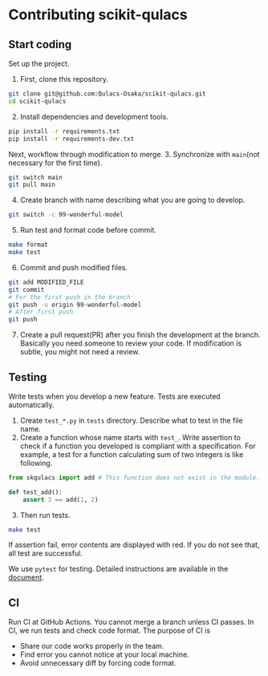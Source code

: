 # Contributing scikit-qulacs

## Start coding
Set up the project.
1. First, clone this repository.
```bash
git clone git@github.com:Qulacs-Osaka/scikit-qulacs.git
cd scikit-qulacs
```

2. Install dependencies and development tools.
```bash
pip install -r requirements.txt
pip install -r requirements-dev.txt
```

Next, workflow through modification to merge.
3. Synchronize with `main`(not necessary for the first time).
```bash
git switch main
git pull main
```

4. Create branch with name describing what you are going to develop.
```bash
git switch -c 99-wonderful-model
```

5. Run test and format code before commit.
```bash
make format
make test
```

6. Commit and push modified files.
```bash
git add MODIFIED_FILE
git commit
# For the first push in the branch
git push -u origin 99-wonderful-model
# After first push
git push
```

7. Create a pull request(PR) after you finish the development at the branch. Basically you need someone to review your code. If modification is subtle, you might not need a review.

## Testing
Write tests when you develop a new feature. Tests are executed automatically.

1. Create `test_*.py` in `tests` directory. Describe what to test in the file name.
2. Create a function whose name starts with `test_`. Write assertion to check if a function you developed is compliant with a specification. For example, a test for a function calculating sum of two integers is like following.
```python
from skqulacs import add # This function does not exist in the module.

def test_add():
    assert 3 == add(1, 2)
```

3. Then run tests.
```bash
make test
```
If assertion fail, error contents are displayed with red. If you do not see that, all test are successful.

We use `pytest` for testing. Detailed instructions are available in the [document](https://docs.pytest.org/en/6.2.x/).

## CI
Run CI at GitHub Actions. You cannot merge a branch unless CI passes.
In CI, we run tests and check code format.
The purpose of CI is
* Share our code works properly in the team.
* Find error you cannot notice at your local machine.
* Avoid unnecessary diff by forcing code format.